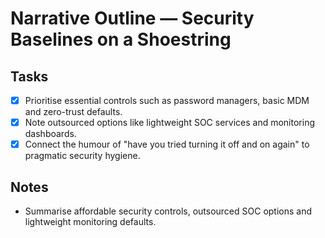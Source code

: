 # Narrative Outline — Security Baselines on a Shoestring

## Tasks
- [x] Prioritise essential controls such as password managers, basic MDM and zero-trust defaults.
- [x] Note outsourced options like lightweight SOC services and monitoring dashboards.
- [x] Connect the humour of "have you tried turning it off and on again" to pragmatic security hygiene.

## Notes
- Summarise affordable security controls, outsourced SOC options and lightweight monitoring defaults.
